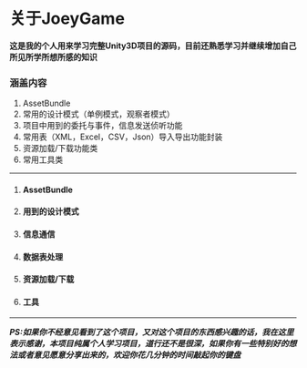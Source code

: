 # 关于JoeyGame #
    
**这是我的个人用来学习完整Unity3D项目的源码，目前还熟悉学习并继续增加自己所见所学所想所感的知识**

### 涵盖内容 ###
1. AssetBundle
2. 常用的设计模式（单例模式，观察者模式）
3. 项目中用到的委托与事件，信息发送侦听功能
4. 常用表（XML，Excel，CSV，Json）导入导出功能封装
5. 资源加载/下载功能类
6. 常用工具类

---



1. #### AssetBundle ####
2. #### 用到的设计模式 ####
3. #### 信息通信 ####
4. #### 数据表处理 ####
5. #### 资源加载/下载 ####
6. #### 工具 ####





------

***PS:如果你不经意见看到了这个项目，又对这个项目的东西感兴趣的话，我在这里表示感谢，本项目纯属个人学习项目，道行还不是很深，如果你有一些特别好的想法或者意见愿意分享出来的，欢迎你花几分钟的时间敲起你的键盘***

